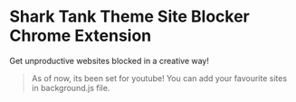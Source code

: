 # Shark Tank Theme Site Blocker Chrome Extension

Get unproductive websites blocked in a creative way!

> As of now, its been set for youtube! You can add your favourite sites in background.js file.


